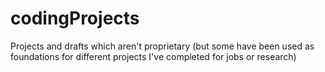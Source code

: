 # codingProjects
Projects and drafts which aren't proprietary (but some have been used as foundations for different projects I've completed for jobs or research)
